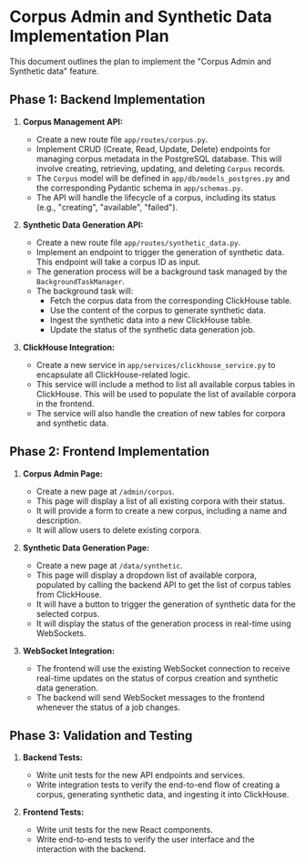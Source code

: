 # Corpus Admin and Synthetic Data Implementation Plan

This document outlines the plan to implement the "Corpus Admin and Synthetic data" feature.

## Phase 1: Backend Implementation

1.  **Corpus Management API:**
    *   Create a new route file `app/routes/corpus.py`.
    *   Implement CRUD (Create, Read, Update, Delete) endpoints for managing corpus metadata in the PostgreSQL database. This will involve creating, retrieving, updating, and deleting `Corpus` records.
    *   The `Corpus` model will be defined in `app/db/models_postgres.py` and the corresponding Pydantic schema in `app/schemas.py`.
    *   The API will handle the lifecycle of a corpus, including its status (e.g., "creating", "available", "failed").

2.  **Synthetic Data Generation API:**
    *   Create a new route file `app/routes/synthetic_data.py`.
    *   Implement an endpoint to trigger the generation of synthetic data. This endpoint will take a corpus ID as input.
    *   The generation process will be a background task managed by the `BackgroundTaskManager`.
    *   The background task will:
        *   Fetch the corpus data from the corresponding ClickHouse table.
        *   Use the content of the corpus to generate synthetic data.
        *   Ingest the synthetic data into a new ClickHouse table.
        *   Update the status of the synthetic data generation job.

3.  **ClickHouse Integration:**
    *   Create a new service in `app/services/clickhouse_service.py` to encapsulate all ClickHouse-related logic.
    *   This service will include a method to list all available corpus tables in ClickHouse. This will be used to populate the list of available corpora in the frontend.
    *   The service will also handle the creation of new tables for corpora and synthetic data.

## Phase 2: Frontend Implementation

1.  **Corpus Admin Page:**
    *   Create a new page at `/admin/corpus`.
    *   This page will display a list of all existing corpora with their status.
    *   It will provide a form to create a new corpus, including a name and description.
    *   It will allow users to delete existing corpora.

2.  **Synthetic Data Generation Page:**
    *   Create a new page at `/data/synthetic`.
    *   This page will display a dropdown list of available corpora, populated by calling the backend API to get the list of corpus tables from ClickHouse.
    *   It will have a button to trigger the generation of synthetic data for the selected corpus.
    *   It will display the status of the generation process in real-time using WebSockets.

3.  **WebSocket Integration:**
    *   The frontend will use the existing WebSocket connection to receive real-time updates on the status of corpus creation and synthetic data generation.
    *   The backend will send WebSocket messages to the frontend whenever the status of a job changes.

## Phase 3: Validation and Testing

1.  **Backend Tests:**
    *   Write unit tests for the new API endpoints and services.
    *   Write integration tests to verify the end-to-end flow of creating a corpus, generating synthetic data, and ingesting it into ClickHouse.

2.  **Frontend Tests:**
    *   Write unit tests for the new React components.
    *   Write end-to-end tests to verify the user interface and the interaction with the backend.

